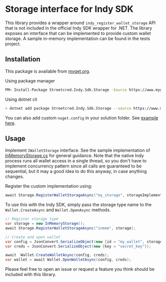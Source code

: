 # Storage interface for Indy SDK

This library provides a wrapper around `indy_register_wallet_storage` API that is not included in the official Indy SDK wrapper for .NET.
The library exposes an interface that can be implemented to provide custom wallet storage. A sample in-memory implementation can be found in the tests project.

## Installation

This package is available from [myget.org](https://www.myget.org/feed/streetcred-id/package/nuget/Streetcred.Indy.Sdk.Storage).

Using package manager

```bash
PM> Install-Package Streetcred.Indy.Sdk.Storage -Source https://www.myget.org/F/streetcred-id/api/v3/index.json
```

Using dotnet cli

```bash
> dotnet add package Streetcred.Indy.Sdk.Storage --source https://www.myget.org/F/streetcred-id/api/v3/index.json 
```

You can also add custom `nuget.config` in your solution folder. See [example here](nuget.config).

## Usage

Implement `IWalletStorage` interface. See the sample implementation of [InMemoryStorage.cs](src/Indy.Sdk.Storage.Tests/InMemoryStorage.cs) for general guidance. Note that the native Indy process runs all wallet access in a single thread, so you don't have to implement concurrency pattern since all calls are guaranteed to be sequential, but it may a good idea to do this anyway, in case anything changes.

Register the custom implementation using:

```cs
await Storage.RegisterWalletStorageAsync("my_storage", storageImplementation)
```

To use this with the Indy SDK, simply pass the storage type name to the `Wallet.CreateAsync` and `Wallet.OpenAsync` methods.

```cs
// Register storage type
var storage = new InMemoryStorage();
await Storage.RegisterWalletStorageAsync("inmem", storage);

// Create and open wallet
var config = JsonConvert.SerializeObject(new {id = "my_wallet", storage_type = "inmem"});
var creds = JsonConvert.SerializeObject(new {key = "secret_key"});

await  Wallet.CreateWalletAsync(config, creds);
var wallet = await Wallet.OpenWalletAsync(config, creds);
```

Please feel free to open an issue or request a feature you think should be included with this library.
